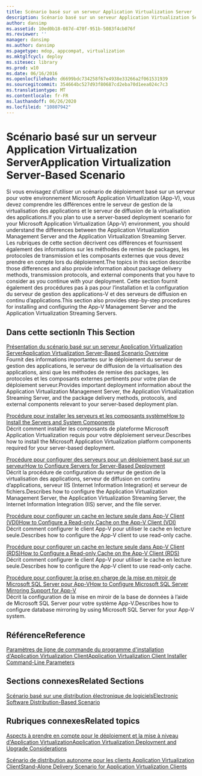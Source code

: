 ```yaml
---
title: Scénario basé sur un serveur Application Virtualization Server
description: Scénario basé sur un serveur Application Virtualization Server
author: dansimp
ms.assetid: 10ed0b18-087d-470f-951b-5083f4cb076f
ms.reviewer: ''
manager: dansimp
ms.author: dansimp
ms.pagetype: mdop, appcompat, virtualization
ms.mktglfcycl: deploy
ms.sitesec: library
ms.prod: w10
ms.date: 06/16/2016
ms.openlocfilehash: d6699bdc734258f67e4938e33266a2f061531939
ms.sourcegitcommit: 354664bc527d93f80687cd2eba70d1eea024c7c3
ms.translationtype: MT
ms.contentlocale: fr-FR
ms.lasthandoff: 06/26/2020
ms.locfileid: "10807942"
---
```

# <span data-ttu-id="bba7e-103">Scénario basé sur un serveur Application Virtualization Server</span><span class="sxs-lookup"><span data-stu-id="bba7e-103">Application Virtualization Server-Based Scenario</span></span>


<span data-ttu-id="bba7e-104">Si vous envisagez d’utiliser un scénario de déploiement basé sur un serveur pour votre environnement Microsoft Application Virtualization (App-V), vous devez comprendre les différences entre le serveur de gestion de la virtualisation des applications et le serveur de diffusion de la virtualisation des applications.</span><span class="sxs-lookup"><span data-stu-id="bba7e-104">If you plan to use a server-based deployment scenario for your Microsoft Application Virtualization (App-V) environment, you should understand the differences between the Application Virtualization Management Server and the Application Virtualization Streaming Server.</span></span> <span data-ttu-id="bba7e-105">Les rubriques de cette section décrivent ces différences et fournissent également des informations sur les méthodes de remise de packages, les protocoles de transmission et les composants externes que vous devez prendre en compte lors du déploiement.</span><span class="sxs-lookup"><span data-stu-id="bba7e-105">The topics in this section describe those differences and also provide information about package delivery methods, transmission protocols, and external components that you have to consider as you continue with your deployment.</span></span> <span data-ttu-id="bba7e-106">Cette section fournit également des procédures pas à pas pour l’installation et la configuration du serveur de gestion des applications-V et des serveurs de diffusion en continu d’applications.</span><span class="sxs-lookup"><span data-stu-id="bba7e-106">This section also provides step-by-step procedures for installing and configuring the App-V Management Server and the Application Virtualization Streaming Servers.</span></span>

## <span data-ttu-id="bba7e-107">Dans cette section</span><span class="sxs-lookup"><span data-stu-id="bba7e-107">In This Section</span></span>


<a href="" id="application-virtualization-server-based-scenario-overview"></a>[<span data-ttu-id="bba7e-108">Présentation du scénario basé sur un serveur Application Virtualization Server</span><span class="sxs-lookup"><span data-stu-id="bba7e-108">Application Virtualization Server-Based Scenario Overview</span></span>](application-virtualization-server-based-scenario-overview.md)  
<span data-ttu-id="bba7e-109">Fournit des informations importantes sur le déploiement du serveur de gestion des applications, le serveur de diffusion de la virtualisation des applications, ainsi que les méthodes de remise des packages, les protocoles et les composants externes pertinents pour votre plan de déploiement serveur.</span><span class="sxs-lookup"><span data-stu-id="bba7e-109">Provides important deployment information about the Application Virtualization Management Server, the Application Virtualization Streaming Server, and the package delivery methods, protocols, and external components relevant to your server-based deployment plan.</span></span>

<a href="" id="how-to-install-the-servers-and-system-components"></a>[<span data-ttu-id="bba7e-110">Procédure pour installer les serveurs et les composants système</span><span class="sxs-lookup"><span data-stu-id="bba7e-110">How to Install the Servers and System Components</span></span>](how-to-install-the-servers-and-system-components.md)  
<span data-ttu-id="bba7e-111">Décrit comment installer les composants de plateforme Microsoft Application Virtualization requis pour votre déploiement serveur.</span><span class="sxs-lookup"><span data-stu-id="bba7e-111">Describes how to install the Microsoft Application Virtualization platform components required for your server-based deployment.</span></span>

<a href="" id="how-to-configure-servers-for-server-based-deployment"></a>[<span data-ttu-id="bba7e-112">Procédure pour configurer des serveurs pour un déploiement basé sur un serveur</span><span class="sxs-lookup"><span data-stu-id="bba7e-112">How to Configure Servers for Server-Based Deployment</span></span>](how-to-configure-servers-for-server-based-deployment.md)  
<span data-ttu-id="bba7e-113">Décrit la procédure de configuration du serveur de gestion de la virtualisation des applications, serveur de diffusion en continu d’applications, serveur IIS (Internet Information Integration) et serveur de fichiers.</span><span class="sxs-lookup"><span data-stu-id="bba7e-113">Describes how to configure the Application Virtualization Management Server, the Application Virtualization Streaming Server, the Internet Information Integration (IIS) server, and the file server.</span></span>

<a href="" id="how-to-configure-a-read-only-cache-on-the-app-v-client--vdi-"></a>[<span data-ttu-id="bba7e-114">Procédure pour configurer un cache en lecture seule dans App-V Client (VDI)</span><span class="sxs-lookup"><span data-stu-id="bba7e-114">How to Configure a Read-only Cache on the App-V Client (VDI)</span></span>](how-to-configure-a-read-only-cache-on-the-app-v-client--vdi-.md)  
<span data-ttu-id="bba7e-115">Décrit comment configurer le client App-V pour utiliser le cache en lecture seule.</span><span class="sxs-lookup"><span data-stu-id="bba7e-115">Describes how to configure the App-V client to use read-only cache.</span></span>

<a href="" id="how-to-configure-a-read-only-cache-on-the-app-v-client--rds-"></a>[<span data-ttu-id="bba7e-116">Procédure pour configurer un cache en lecture seule dans App-V Client (RDS)</span><span class="sxs-lookup"><span data-stu-id="bba7e-116">How to Configure a Read-only Cache on the App-V Client (RDS)</span></span>](how-to-configure-a-read-only-cache-on-the-app-v-client--rds--sp1.md)  
<span data-ttu-id="bba7e-117">Décrit comment configurer le client App-V pour utiliser le cache en lecture seule.</span><span class="sxs-lookup"><span data-stu-id="bba7e-117">Describes how to configure the App-V client to use read-only cache.</span></span>

<a href="" id="how-to-configure-microsoft-sql-server-mirroring-support-for-app-v"></a>[<span data-ttu-id="bba7e-118">Procédure pour configurer la prise en charge de la mise en miroir de Microsoft SQL Server pour App-V</span><span class="sxs-lookup"><span data-stu-id="bba7e-118">How to Configure Microsoft SQL Server Mirroring Support for App-V</span></span>](how-to-configure-microsoft-sql-server-mirroring-support-for-app-v.md)  
<span data-ttu-id="bba7e-119">Décrit la configuration de la mise en miroir de la base de données à l’aide de Microsoft SQL Server pour votre système App-V.</span><span class="sxs-lookup"><span data-stu-id="bba7e-119">Describes how to configure database mirroring by using Microsoft SQL Server for your App-V system.</span></span>

## <span data-ttu-id="bba7e-120">Référence</span><span class="sxs-lookup"><span data-stu-id="bba7e-120">Reference</span></span>


[<span data-ttu-id="bba7e-121">Paramètres de ligne de commande du programme d'installation d'Application Virtualization Client</span><span class="sxs-lookup"><span data-stu-id="bba7e-121">Application Virtualization Client Installer Command-Line Parameters</span></span>](application-virtualization-client-installer-command-line-parameters.md)

## <span data-ttu-id="bba7e-122">Sections connexes</span><span class="sxs-lookup"><span data-stu-id="bba7e-122">Related Sections</span></span>


[<span data-ttu-id="bba7e-123">Scénario basé sur une distribution électronique de logiciels</span><span class="sxs-lookup"><span data-stu-id="bba7e-123">Electronic Software Distribution-Based Scenario</span></span>](electronic-software-distribution-based-scenario.md)

## <span data-ttu-id="bba7e-124">Rubriques connexes</span><span class="sxs-lookup"><span data-stu-id="bba7e-124">Related topics</span></span>


[<span data-ttu-id="bba7e-125">Aspects à prendre en compte pour le déploiement et la mise à niveau d'Application Virtualization</span><span class="sxs-lookup"><span data-stu-id="bba7e-125">Application Virtualization Deployment and Upgrade Considerations</span></span>](application-virtualization-deployment-and-upgrade-considerations.md)

[<span data-ttu-id="bba7e-126">Scénario de distribution autonome pour les clients Application Virtualization Client</span><span class="sxs-lookup"><span data-stu-id="bba7e-126">Stand-Alone Delivery Scenario for Application Virtualization Clients</span></span>](stand-alone-delivery-scenario-for-application-virtualization-clients.md)

 

 





